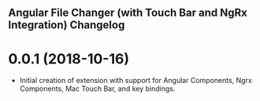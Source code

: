 ## Angular File Changer (with Touch Bar and NgRx Integration) Changelog

<a name="0.0.1"></a>

# 0.0.1 (2018-10-16)

* Initial creation of extension with support for Angular Components, Ngrx Components, Mac Touch Bar, and key bindings.